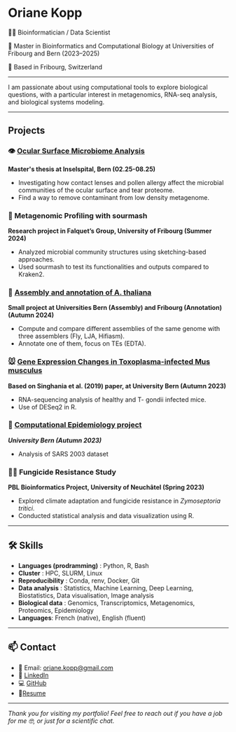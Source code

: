 # Oriane Kopp

👩‍🎓 Bioinformatician / Data Scientist

📜 Master in Bioinformatics and Computational Biology at Universities of Fribourg and Bern (2023–2025)  

📍 Based in Fribourg, Switzerland

---

I am passionate about using computational tools to explore biological questions, with a particular interest in metagenomics, RNA-seq analysis, and biological systems modeling.  

---

## Projects

### 👁️ [Ocular Surface Microbiome Analysis](https://github.com/lieselty/OSM)
**Master's thesis at Inselspital, Bern (02.25-08.25)**  
- Investigating how contact lenses and pollen allergy affect the microbial communities of the ocular surface and tear proteome.
- Find a way to remove contaminant from low density metagenome.

### 🧬 Metagenomic Profiling with sourmash
**Research project in Falquet’s Group, University of Fribourg (Summer 2024)**  
- Analyzed microbial community structures using sketching-based approaches.
- Used sourmash to test its functionalities and outputs compared to Kraken2.

### 🌱 [Assembly and annotation of A. thaliana](https://github.com/lieselty/assembly-annotation-course)
**Small project at Universities Bern (Assembly) and Fribourg (Annotation) (Autumn 2024)**
- Compute and compare different assemblies of the same genome with three assemblers (Fly, LJA, Hifiasm).
- Annotate one of them, focus on TEs (EDTA).

### 🐭 [Gene Expression Changes in Toxoplasma-infected Mus musculus](https://github.com/lieselty/RNA_seq_course)
**Based on Singhania et al. (2019) paper, at University Bern (Autumn 2023)**
- RNA-sequencing analysis of healthy and T- gondii infected mice.
- Use of DESeq2 in R.

### 💊 [Computational Epidemiology project](https://github.com/lieselty/computational_epidemiology_project)
***University Bern (Autumn 2023)***
- Analysis of SARS 2003 dataset

### 🍄‍🟫 Fungicide Resistance Study
**PBL Bioinformatics Project, University of Neuchâtel (Spring 2023)**  
- Explored climate adaptation and fungicide resistance in *Zymoseptoria tritici*.
- Conducted statistical analysis and data visualization using R.

---

## 🛠️ Skills

- **Languages (prodramming)** : Python, R, Bash
- **Cluster** : HPC, SLURM, Linux
- **Reproducibility** : Conda, renv, Docker, Git
- **Data analysis** : Statistics, Machine Learning, Deep Learning, Biostatistics, Data visualisation, Image analysis
- **Biological data** : Genomics, Transcriptomics, Metagenomics, Proteomics, Epidemiology
- **Languages**: French (native), English (fluent)

---

## 📫 Contact

- 📧 Email: [oriane.kopp@gmail.com](mailto:oriane.kopp@gmail.com)
- 🔗 [LinkedIn](https://linkedin.com/in/oriane-solange-kopp)
- 💻 [GitHub](https://github.com/lieselty)
- 📄[Resume](https://github.com/lieselty/lieselty.github.io/blob/main/CV_OK_EN.pdf)
---

*Thank you for visiting my portfolio! Feel free to reach out if you have a job for me 🤓, or just for a scientific chat.* 
